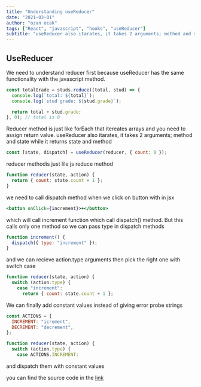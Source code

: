 ```yaml
---
title: "Understanding useReducer"
date: "2021-03-01"
author: "ozan ocak"
tags: ["React", "javascript", "hooks", "useReducer"]
subtitle: "useReducer also itarates, it takes 2 arguments; method and state while it returns state and method...."
---
```


## UseReducer

We need to understand reducer first because useReducer has the same functionality with the javascript method.

```javascript
const totalGrade = studs.reduce((total, stud) => {
  console.log(`total: ${total}`);
  console.log(`stud grade: ${stud.grade}`);

  return total + stud.grade;
}, 0); // total is 0
```

Reducer method is just like forEach that itereates arrays and you need to assign return value.
useReducer also itarates, it takes 2 arguments; method and state while it returns
state and method

```js
const [state, dispatch] = useReducer(reducer, { count: 0 });
```

reducer methodis just lile js reduce method

```js
function reducer(state, action) {
  return { count: state.count + 1 };
}
```

we need to call dispatch method when we click on button with in jsx

```jsx
<button onClick={increment}>+</button>
```

which will call increment function which call dispatch() method.
But this calls only one method so we can pass type in dispatch methods

```js
function increment() {
  dispatch({ type: "increment" });
}
```

and we can recieve action.type arguments then pick the right one with switch case

```js
function reducer(state, action) {
  switch (action.type) {
    case "increment":
      return { count: state.count + 1 };

```

We can finally add constant values instead of giving error probe strings

```js
const ACTIONS = {
  INCREMENT: "icrement",
  DECREMENT: "decrement",
};

function reducer(state, action) {
  switch (action.type) {
    case ACTIONS.INCREMENT:

```

and dispatch them with constant values

you can find the source code in the [link](https://codesandbox.io/s/usereducer-o22mqr)
